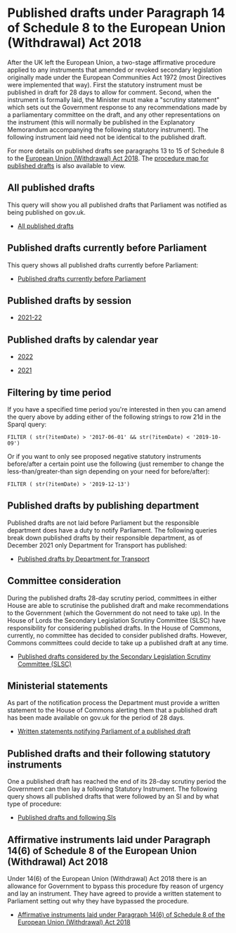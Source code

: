 # Published drafts under Paragraph 14 of Schedule 8 to the European Union (Withdrawal) Act 2018

After the UK left the European Union, a two-stage affirmative procedure applied to any instruments that amended or revoked secondary legislation originally made under the European Communities Act 1972 (most Directives were implemented that way). First the statutory instrument must be published in draft for 28 days to allow for comment. Second, when the instrument is formally laid, the Minister must make a "scrutiny statement" which sets out the Government response to any recommendations made by a parliamentary committee on the draft, and any other representations on the instrument (this will normally be published in the Explanatory Memorandum accompanying the following statutory instrument). The following instrument laid need not be identical to the published draft. 

For more details on published drafts see paragraphs 13 to 15 of Schedule 8 to the [European Union (Withdrawal) Act 2018](https://www.legislation.gov.uk/ukpga/2018/16/schedule/8/enacted). The [procedure map for published drafts](https://ukparliament.github.io/ontologies/procedure/maps/legislation/secondary/published-drafts-under-euwa/published-drafts-under-euwa.pdf) is also available to view. 

## All published drafts 

This query will show you all published drafts that Parliament was notified as being published on gov.uk. 

* [All published drafts](https://api.parliament.uk/s/99bbc14e) 

## Published drafts currently before Parliament

This query shows all published drafts currently before Parliament:

* [Published drafts currently before Parliament](https://api.parliament.uk/s/b6bfb0ca)

## Published drafts by session

* [2021-22](https://api.parliament.uk/s/f44563e2)

## Published drafts by calendar year

* [2022](https://api.parliament.uk/s/57a1a5d5)

* [2021](https://api.parliament.uk/s/13c1d24c)

## Filtering by time period

If you have a specified time period you're interested in then you can amend the query above by adding either of the following strings to row 21d in the Sparql query:

    FILTER ( str(?itemDate) > '2017-06-01' && str(?itemDate) < '2019-10-09') 

Or if you want to only see proposed negative statutory instruments before/after a certain point use the following (just remember to change the less-than/greater-than sign depending on your need for before/after):

    FILTER ( str(?itemDate) > '2019-12-13')
	
## Published drafts by publishing department 

Published drafts are not laid before Parliament but the responsible department does have a duty to notify Parliament. The following queries break down published drafts by their responsible department, as of December 2021 only Department for Transport has published:

* [Published drafts by Department for Transport](https://api.parliament.uk/s/93a8a12f) 


## Committee consideration

During the published drafts 28-day scrutiny period, committees in either House are able to scrutinise the published draft and make recommendations to the Government (which the Government do not need to take up). In the House of Lords the Secondary Legislation Scrutiny Committee (SLSC) have responsibility for considering published drafts. In the House of Commons, currently, no committee has decided to consider published drafts. However, Commons committees could decide to take up a published draft at any time. 

* [Published drafts considered by the Secondary Legislation Scrutiny Committee (SLSC)](https://api.parliament.uk/s/8e64a568)


## Ministerial statements

As part of the notification process the Department must provide a written statement to the House of Commons alerting them that a published draft has been made available on gov.uk for the period of 28 days.

* [Written statements notifying Parliament of a published draft](https://api.parliament.uk/s/de12eb77)


## Published drafts and their following statutory instruments

One a published draft has reached the end of its 28-day scrutiny period the Government can then lay a following Statutory Instrument. The following query shows all published drafts that were followed by an SI and by what type of procedure:

* [Published drafts and following SIs](https://api.parliament.uk/s/e8afc695)

## Affirmative instruments laid under Paragraph 14(6) of Schedule 8 of the European Union (Withdrawal) Act 2018

 Under 14(6) of the European Union (Withdrawal) Act 2018 there is an allowance for Government to bypass this procedure fby reason of urgency and lay an instrument. They have agreed to provide a written statement to Parliament setting out why they have bypassed the procedure. 

* [Affirmative instruments laid under Paragraph 14(6) of Schedule 8 of the European Union (Withdrawal) Act 2018](https://api.parliament.uk/s/8326c906)


